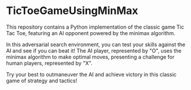 # TicToeGameUsingMinMax


This repository contains a Python implementation of the classic game Tic Tac Toe, featuring an AI opponent powered by the minimax algorithm. 

In this adversarial search environment, you can test your skills against the AI and see if you can beat it! The AI player, represented by "O", uses the minimax algorithm to make optimal moves, presenting a challenge for human players, represented by "X".

Try your best to outmaneuver the AI and achieve victory in this classic game of strategy and tactics!
